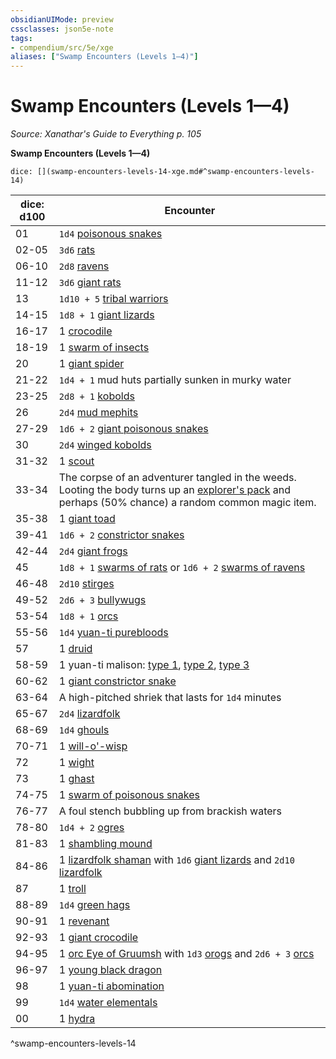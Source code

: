 ```yaml
---
obsidianUIMode: preview
cssclasses: json5e-note
tags:
- compendium/src/5e/xge
aliases: ["Swamp Encounters (Levels 1—4)"]
---
```

# Swamp Encounters (Levels 1—4)
*Source: Xanathar's Guide to Everything p. 105* 

**Swamp Encounters (Levels 1—4)**

`dice: [](swamp-encounters-levels-14-xge.md#^swamp-encounters-levels-14)`

| dice: d100 | Encounter |
|------------|-----------|
| 01 | `1d4` [poisonous snakes](5E2014官方资源/bestiary/beast/poisonous-snake.md) |
| 02-05 | `3d6` [rats](5E2014官方资源/bestiary/beast/rat.md) |
| 06-10 | `2d8` [ravens](5E2014官方资源/bestiary/beast/raven.md) |
| 11-12 | `3d6` [giant rats](5E2014官方资源/bestiary/beast/giant-rat.md) |
| 13 | `1d10 + 5` [tribal warriors](5E2014官方资源/bestiary/humanoid/tribal-warrior.md) |
| 14-15 | `1d8 + 1` [giant lizards](5E2014官方资源/bestiary/beast/giant-lizard.md) |
| 16-17 | 1 [crocodile](5E2014官方资源/bestiary/beast/crocodile.md) |
| 18-19 | 1 [swarm of insects](5E2014官方资源/bestiary/beast/swarm-of-insects.md) |
| 20 | 1 [giant spider](5E2014官方资源/bestiary/beast/giant-spider.md) |
| 21-22 | `1d4 + 1` mud huts partially sunken in murky water |
| 23-25 | `2d8 + 1` [kobolds](5E2014官方资源/bestiary/humanoid/kobold.md) |
| 26 | `2d4` [mud mephits](5E2014官方资源/bestiary/elemental/mud-mephit.md) |
| 27-29 | `1d6 + 2` [giant poisonous snakes](5E2014官方资源/bestiary/beast/giant-poisonous-snake.md) |
| 30 | `2d4` [winged kobolds](5E2014官方资源/bestiary/humanoid/winged-kobold.md) |
| 31-32 | 1 [scout](5E2014官方资源/bestiary/humanoid/scout.md) |
| 33-34 | The corpse of an adventurer tangled in the weeds. Looting the body turns up an [explorer's pack](5E2014官方资源/items/explorers-pack.md) and perhaps (50% chance) a random common magic item. |
| 35-38 | 1 [giant toad](5E2014官方资源/bestiary/beast/giant-toad.md) |
| 39-41 | `1d6 + 2` [constrictor snakes](5E2014官方资源/bestiary/beast/constrictor-snake.md) |
| 42-44 | `2d4` [giant frogs](5E2014官方资源/bestiary/beast/giant-frog.md) |
| 45 | `1d8 + 1` [swarms of rats](5E2014官方资源/bestiary/beast/swarm-of-rats.md) or `1d6 + 2` [swarms of ravens](5E2014官方资源/bestiary/beast/swarm-of-ravens.md) |
| 46-48 | `2d10` [stirges](5E2014官方资源/bestiary/beast/stirge.md) |
| 49-52 | `2d6 + 3` [bullywugs](5E2014官方资源/bestiary/humanoid/bullywug.md) |
| 53-54 | `1d8 + 1` [orcs](5E2014官方资源/bestiary/humanoid/orc.md) |
| 55-56 | `1d4` [yuan-ti purebloods](5E2014官方资源/bestiary/humanoid/yuan-ti-pureblood.md) |
| 57 | 1 [druid](5E2014官方资源/bestiary/humanoid/druid.md) |
| 58-59 | 1 yuan-ti malison: [type 1](5E2014官方资源/bestiary/monstrosity/yuan-ti-malison-type-1.md), [type 2](5E2014官方资源/bestiary/monstrosity/yuan-ti-malison-type-2.md), [type 3](5E2014官方资源/bestiary/monstrosity/yuan-ti-malison-type-3.md) |
| 60-62 | 1 [giant constrictor snake](5E2014官方资源/bestiary/beast/giant-constrictor-snake.md) |
| 63-64 | A high-pitched shriek that lasts for `1d4` minutes |
| 65-67 | `2d4` [lizardfolk](5E2014官方资源/bestiary/humanoid/lizardfolk.md) |
| 68-69 | `1d4` [ghouls](5E2014官方资源/bestiary/undead/ghoul.md) |
| 70-71 | 1 [will-o'-wisp](5E2014官方资源/bestiary/undead/will-o-wisp.md) |
| 72 | 1 [wight](5E2014官方资源/bestiary/undead/wight.md) |
| 73 | 1 [ghast](5E2014官方资源/bestiary/undead/ghast.md) |
| 74-75 | 1 [swarm of poisonous snakes](5E2014官方资源/bestiary/beast/swarm-of-poisonous-snakes.md) |
| 76-77 | A foul stench bubbling up from brackish waters |
| 78-80 | `1d4 + 2` [ogres](5E2014官方资源/bestiary/giant/ogre.md) |
| 81-83 | 1 [shambling mound](5E2014官方资源/bestiary/plant/shambling-mound.md) |
| 84-86 | 1 [lizardfolk shaman](5E2014官方资源/bestiary/humanoid/lizardfolk-shaman.md) with `1d6` [giant lizards](5E2014官方资源/bestiary/beast/giant-lizard.md) and `2d10` [lizardfolk](5E2014官方资源/bestiary/humanoid/lizardfolk.md) |
| 87 | 1 [troll](5E2014官方资源/bestiary/giant/troll.md) |
| 88-89 | `1d4` [green hags](5E2014官方资源/bestiary/fey/green-hag.md) |
| 90-91 | 1 [revenant](5E2014官方资源/bestiary/undead/revenant.md) |
| 92-93 | 1 [giant crocodile](5E2014官方资源/bestiary/beast/giant-crocodile.md) |
| 94-95 | 1 [orc Eye of Gruumsh](5E2014官方资源/bestiary/humanoid/orc-eye-of-gruumsh.md) with `1d3` [orogs](5E2014官方资源/bestiary/humanoid/orog.md) and `2d6 + 3` [orcs](5E2014官方资源/bestiary/humanoid/orc.md) |
| 96-97 | 1 [young black dragon](5E2014官方资源/bestiary/dragon/young-black-dragon.md) |
| 98 | 1 [yuan-ti abomination](5E2014官方资源/bestiary/monstrosity/yuan-ti-abomination.md) |
| 99 | `1d4` [water elementals](5E2014官方资源/bestiary/elemental/water-elemental.md) |
| 00 | 1 [hydra](5E2014官方资源/bestiary/monstrosity/hydra.md) |
^swamp-encounters-levels-14